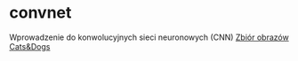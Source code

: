 # convnet
Wprowadzenie do konwolucyjnych sieci neuronowych (CNN)
[Zbiór obrazów Cats&Dogs](https://ml-repository-krakers.s3-eu-west-1.amazonaws.com/kaggle+/cats_and_dogs/dogs-vs-cats.zip)
